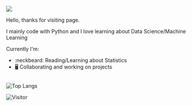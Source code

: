 ![](https://www.animatedimages.org/data/media/347/animated-reindeer-image-0004.gif)

Hello, thanks for visiting page.

I mainly code with Python and I love learning about Data Science/Machine Learning

Currently I'm:
* :neckbeard: Reading/Learning about Statistics
* 🖥️ Collaborating and working on projects

##

![Top Langs](https://github-readme-stats.vercel.app/api/top-langs/?username=laxmena&layout=compact)

![Visitor](https://visitor-badge.laobi.icu/badge?page_id=username.repoName)

<!--
**kwilson-tech/kwilson-tech** is a ✨ _special_ ✨ repository because its `README.md` (this file) appears on your GitHub profile.

Here are some ideas to get you started:

- 🔭 I’m currently working on ...
- 🌱 I’m currently learning ...
- 👯 I’m looking to collaborate on ...
- 🤔 I’m looking for help with ...
- 💬 Ask me about ...
- 📫 How to reach me: ...
- 😄 Pronouns: ...
- ⚡ Fun fact: ...
-->
